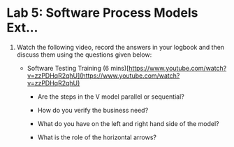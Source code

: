 # Lab 5: Software Process Models Ext...

1. Watch the following video, record the answers in your logbook and then discuss them using the questions given below:
   
   -  Software Testing Training (6 mins)[https://www.youtube.com/watch?v=zzPDHqR2qhU](https://www.youtube.com/watch?v=zzPDHqR2qhU)
   
       -  Are the steps in the V model parallel or sequential?

       -  How do you verify the business need? 

       -  What do you have on the left and right hand side of the model? 

       -  What is the role of the horizontal arrows?